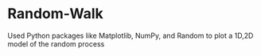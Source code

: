 # Random-Walk
Used Python packages like Matplotlib, NumPy, and Random to plot a 1D,2D model of the random process
